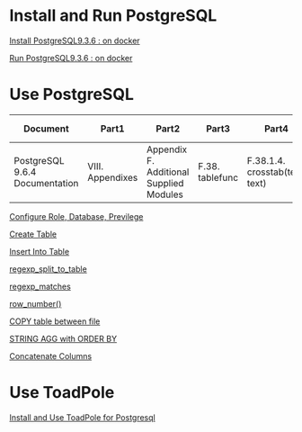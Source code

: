 # Install and Run PostgreSQL

[Install PostgreSQL9.3.6 : on docker](01_Install_and_Run_PostgreSQL/01_Install_PostgreSQL9.3.6_on_docker.md)

[Run PostgreSQL9.3.6 : on docker](01_Install_and_Run_PostgreSQL/02_Run_PostgreSQL9.3.6_on_docker.md)

# Use PostgreSQL
| Document | Part1 | Part2 | Part3 | Part4 | Link of Details | 
|---|---|---|---|---|---|
| PostgreSQL 9.6.4 Documentation | VIII. Appendixes | Appendix F. Additional Supplied Modules | F.38. tablefunc | F.38.1.4. crosstab(text, text) | [Pivot Table](02_Use_PostgreSQL/10_Pivot_Table.md)

[Configure Role, Database, Previlege](02_Use_PostgreSQL/01_Configure_Role_Database_Preivilege.md)

[Create Table](02_Use_PostgreSQL/02_Create_Table.md)

[Insert Into Table](02_Use_PostgreSQL/03_Insert_Into_Table.md)

[regexp_split_to_table](02_Use_PostgreSQL/04_regexp_split_to_table.md)

[regexp_matches](02_Use_PostgreSQL/05_regexp_matches.md)

[row_number()](02_Use_PostgreSQL/06_row_number.md)

[COPY table between file](02_Use_PostgreSQL/07_copy_table_and_file.md)

[STRING AGG with ORDER BY](02_Use_PostgreSQL/08_STRING_AGG_ORDER_BY.md)

[Concatenate Columns](02_Use_PostgreSQL/09_Concatenate_Columns.md)

# Use ToadPole

[Install and Use ToadPole for Postgresql](03_Use_Toad_Pole/01_use_toadpole.md)
